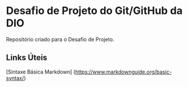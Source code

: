 # Desafio de Projeto do Git/GitHub da DIO
Repositório criado para o Desafio de Projeto.
## Links Úteis
[Sintaxe Básica Markdown] (https://www.markdownguide.org/basic-syntax/)
